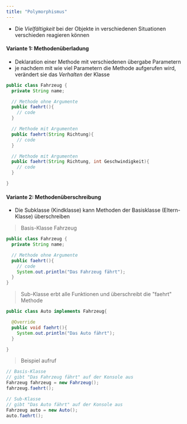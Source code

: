 ```yaml
---
title: "Polymorphismus"
---
```


* Die _Vielfältigkeit_ bei der Objekte in verschiedenen Situationen verschieden reagieren können
#### Variante 1: Methodenüberladung
* Deklaration einer Methode mit verschiedenen übergabe Parametern
* je nachdem mit wie viel Parametern die Methode aufgerufen wird, verändert sie das _Verhalten_ der Klasse

```java
public class Fahrzeug {
  private String name;

  // Methode ohne Argumente
  public faehrt(){
    // code
  }

  // Methode mit Argumenten
  public faehrt(String Richtung){
    // code
  }

  // Methode mit Argumenten
  public faehrt(String Richtung, int Geschwindigkeit){
    // code
  }

}
```
#### Variante 2: Methodenüberschreibung
* Die Subklasse (Kindklasse) kann Methoden der Basisklasse (Eltern-Klasse) überschreiben

> Basis-Klasse Fahrzeug
```java
public class Fahrzeug {
  private String name;

  // Methode ohne Argumente
  public faehrt(){
    // code
    System.out.println("Das Fahrzeug fährt");
  }
}
```

> Sub-Klasse erbt alle Funktionen und überschreibt die "faehrt" Methode
```java
public class Auto implements Fahrzeug{

  @Override
  public void faehrt(){
    System.out.println("Das Auto fährt");
  }

}
```

> Beispiel aufruf
```java
// Basis-Klasse
// gibt "Das Fahrzeug fährt" auf der Konsole aus
Fahrzeug fahrzeug = new Fahrzeug();
fahrzeug.faehrt();

// Sub-Klasse
// gibt "Das Auto fährt" auf der Konsole aus
Fahrzeug auto = new Auto();
auto.faehrt();
```